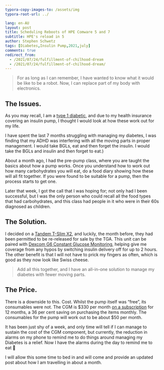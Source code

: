 ```yaml
---
typora-copy-images-to: /assets/img
typora-root-url: ../

lang: en-AU
layout: post
title: Scheduling Reboots of HPE Comware 5 and 7
subtitle: HPE's reload in 5
author: Stephen Schwetz
tags: [Diabetes,Insulin Pump,2021,july]
comments: true
redirect_from:
  - /2021/07/24/fulfillment-of-chilhood-dream
  - /2021/07/24/fulfillment-of-chilhood-dream/
---
```


> For as long as I can remember, I have wanted to know what it would be like to be a robot. Now, I can replace part of my body with electronics.

## The Issues.

As you may recall, I am a [type 1 diabetic](/2021/07/24/my-journey-begins/), and due to my health insurance covering an insulin pump, I thought I would look at how these work out for my life.

I have spent the last 7 months struggling with managing my diabetes, I was finding that my ADHD was interfering with all the moving parts in proper management. I would take BGLs, eat and then forget the insulin. I would take the BGLs and insulin and then forget to eat.)

About a month ago, I had the pre-pump class, where you are taught the basics about how a pump works. Once you understand how to work out how many carbohydrates you will eat, do a food diary showing how these will all fit together. If you were found to be suitable for a pump, then the process starts to get one.

Later that week, I got the call that I was hoping for; not only had I been successful, but I was the only person who could recall all the food types that had carbohydrates, and this class had people in it who were in their 60s diagnosed as children.

## The Solution.

I decided on a [Tandem T-Slim X2](https://amsldiabetes.com.au/products/tslim-x2-insulin-pump/), and luckily, the month before, they had been permitted to be re-released for sale by the TGA. This unit can be paired with [Dexcom G6 Constant Glucose Monitoring](https://amsldiabetes.com.au/products/dexcom-g6/), helping give me coverage from any hypos by switching insulin delivery off for up to 2 hours. The other benefit is that I will not have to prick my fingers as often, which is good as they now look like Swiss cheese.

> Add all this together, and I have an all-in-one solution to manage my diabetes with fewer moving parts.

## The Price.

There is a downside to this. Cost. Whilst the pump itself was “free”, its consumables were not. The CGM is $330 per month [on a subscription](https://amsldiabetes.com.au/dexcom-330-all-rounder-subscription-program/) for 12 months, a 36 per cent saving on purchasing the items monthly. The consumables for the pump will work out to be about $50 per month.

It has been just shy of a week, and only time will tell if I can manage to sustain the cost of the CGM component, but currently, the reduction in alarms on my phone to remind me to do things around managing my Diabetes is a relief. Now I have the alarms during the day to remind me to eat 🥴

I will allow this some time to bed in and will come and provide an updated post about how I am travelling in about a month.